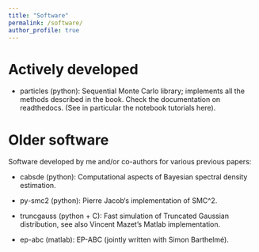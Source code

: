 ```yaml
---
title: "Software"
permalink: /software/
author_profile: true
---
```



# Actively developed

* particles (python): Sequential Monte Carlo library; implements all the
  methods described in the book. Check the documentation on readthedocs. (See
  in particular the notebook tutorials here).

# Older software

Software developed by me and/or co-authors for various previous papers:

* cabsde (python): Computational aspects of Bayesian spectral density estimation.

* py-smc2 (python): Pierre Jacob‘s implementation of SMC^2.

* truncgauss (python + C): Fast simulation of Truncated Gaussian distribution,
  see also Vincent Mazet’s Matlab implementation.

* ep-abc (matlab): EP-ABC (jointly written with Simon Barthelmé).

